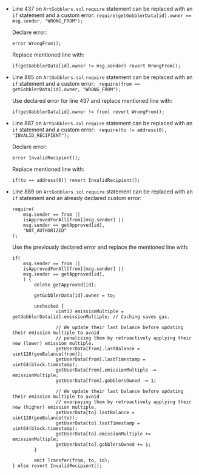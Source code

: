 - Line 437 on `ArtGobblers.sol` `require` statement can be replaced with an `if` statement and a custom error: ```require(getGobblerData[id].owner == msg.sender, "WRONG_FROM");```

	Declare error: 
	
	`error WrongFrom();`
	
	Replace mentioned line with:
	```
	if(getGobblerData[id].owner != msg.sender) revert WrongFrom();
	```

- Line 885 on `ArtGobblers.sol` `require` statement can be replaced with an `if` statement and a custom error: ``` require(from == getGobblerData[id].owner, "WRONG_FROM");```

	Use declared error for line 437 and replace mentioned line with:
	```
	if(getGobblerData[id].owner != from) revert WrongFrom();
	```

- Line 887 on `ArtGobblers.sol` `require` statement can be replaced with an `if` statement and a custom error: ``` require(to != address(0), "INVALID_RECIPIENT");```

	Declare error: 
	
	`error InvalidRecipient();`
	
	Replace mentioned line with:
	```
	if(to == address(0)) revert InvalidRecipient();
	```

- Line 889 on `ArtGobblers.sol` `require` statement can be replaced with an `if` statement and an already declared custom error: 

	```
	require(
		msg.sender == from || 
		isApprovedForAll[from][msg.sender] || 
		msg.sender == getApproved[id],
		"NOT_AUTHORIZED"
	);
	```

	Use the previously declared error and replace the mentioned line with:
	```
	if(
		msg.sender == from || 
		isApprovedForAll[from][msg.sender] || 
		msg.sender == getApproved[id],
		) {
			delete getApproved[id];

			getGobblerData[id].owner = to;

			unchecked {
					uint32 emissionMultiple = getGobblerData[id].emissionMultiple; // Caching saves gas.

					// We update their last balance before updating their emission multiple to avoid
					// penalizing them by retroactively applying their new (lower) emission multiple.
					getUserData[from].lastBalance = uint128(gooBalance(from));
					getUserData[from].lastTimestamp = uint64(block.timestamp);
					getUserData[from].emissionMultiple -= emissionMultiple;
					getUserData[from].gobblersOwned -= 1;

					// We update their last balance before updating their emission multiple to avoid
					// overpaying them by retroactively applying their new (higher) emission multiple.
					getUserData[to].lastBalance = uint128(gooBalance(to));
					getUserData[to].lastTimestamp = uint64(block.timestamp);
					getUserData[to].emissionMultiple += emissionMultiple;
					getUserData[to].gobblersOwned += 1;
			}

			emit Transfer(from, to, id);
	} else revert InvalidRecipient();
	```
